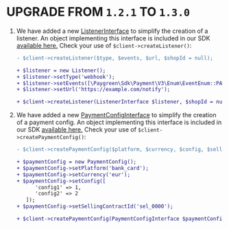 # UPGRADE FROM `1.2.1` TO `1.3.0`

1. We have added a new [ListenerInterface](./lib/PaygreenSdk/Payment/V3/Model/ListenerInterface.php) to simplify the creation of a listener.
   An object implementing this interface is included in our SDK [available here.](./lib/PaygreenSdk/Payment/V3/Model/Listener.php)
   Check your use of `$client->createListener()`:
    ```diff
    - $client->createListener($type, $events, $url, $shopId = null);
    
    + $listener = new Listener();
    + $listener->setType('webhook');
    + $listener->setEvents([\Paygreen\Sdk\Payment\V3\Enum\EventEnum::PAYMENT_ORDER_SUCCESSED]);
    + $listener->setUrl('https://example.com/notify');
    
    + $client->createListener(ListenerInterface $listener, $shopId = null);
    ```

1. We have added a new [PaymentConfigInterface](./lib/PaygreenSdk/Payment/V3/Model/PaymentConfigInterface.php) to simplify the creation of a payment config.
   An object implementing this interface is included in our SDK [available here.](./lib/PaygreenSdk/Payment/V3/Model/PaymentConfig.php)
   Check your use of `$client->createPaymentConfig()`:
    ```diff
    - $client->createPaymentConfig($platform, $currency, $config, $sellingContractId, $shopId = null);
    
    + $paymentConfig = new PaymentConfig();
    + $paymentConfig->setPlatform('bank_card');
    + $paymentConfig->setCurrency('eur');
    + $paymentConfig->setConfig([
          'config1' => 1,
          'config2' => 2
       ]);
    + $paymentConfig->setSellingContractId('sel_0000');
    
    + $client->createPaymentConfig(PaymentConfigInterface $paymentConfig, $shopId = null);
    ```
